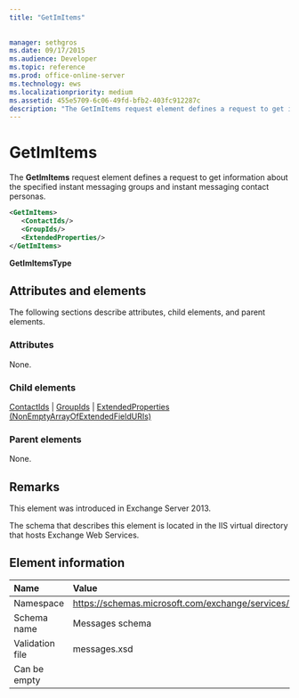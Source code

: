 ```yaml
---
title: "GetImItems"
 
 
manager: sethgros
ms.date: 09/17/2015
ms.audience: Developer
ms.topic: reference
ms.prod: office-online-server
ms.technology: ews
ms.localizationpriority: medium
ms.assetid: 455e5709-6c06-49fd-bfb2-403fc912287c
description: "The GetImItems request element defines a request to get information about the specified instant messaging groups and instant messaging contact personas."
---
```


# GetImItems

The **GetImItems** request element defines a request to get information about the specified instant messaging groups and instant messaging contact personas. 
  
```XML
<GetImItems>
   <ContactIds/>
   <GroupIds/>
   <ExtendedProperties/>
</GetImItems>
```

 **GetImItemsType**
## Attributes and elements

The following sections describe attributes, child elements, and parent elements.
  
### Attributes

None.
  
### Child elements

[ContactIds](contactids.md) | [GroupIds](groupids.md) | [ExtendedProperties (NonEmptyArrayOfExtendedFieldURIs)](extendedproperties-nonemptyarrayofextendedfielduris.md)
  
### Parent elements

None.
  
## Remarks

This element was introduced in Exchange Server 2013.
  
The schema that describes this element is located in the IIS virtual directory that hosts Exchange Web Services.
  
## Element information

|**Name**|**Value**|
|:-----|:-----|
|Namespace  <br/> |https://schemas.microsoft.com/exchange/services/2006/messages  <br/> |
|Schema name  <br/> |Messages schema  <br/> |
|Validation file  <br/> |messages.xsd  <br/> |
|Can be empty  <br/> ||
   

